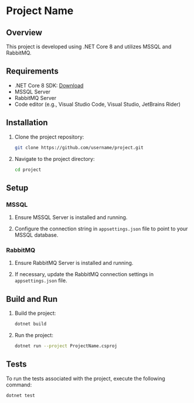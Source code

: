 # Project Name

## Overview

This project is developed using .NET Core 8 and utilizes MSSQL and RabbitMQ.

## Requirements

- .NET Core 8 SDK: [Download](https://dotnet.microsoft.com/download/dotnet-core/8)
- MSSQL Server
- RabbitMQ Server
- Code editor (e.g., Visual Studio Code, Visual Studio, JetBrains Rider)

## Installation

1. Clone the project repository:

    ```bash
    git clone https://github.com/username/project.git
    ```

2. Navigate to the project directory:

    ```bash
    cd project
    ```

## Setup

### MSSQL

1. Ensure MSSQL Server is installed and running.

2. Configure the connection string in `appsettings.json` file to point to your MSSQL database.

### RabbitMQ

1. Ensure RabbitMQ Server is installed and running.

2. If necessary, update the RabbitMQ connection settings in `appsettings.json` file.

## Build and Run

1. Build the project:

    ```bash
    dotnet build
    ```

2. Run the project:

    ```bash
    dotnet run --project ProjectName.csproj
    ```

## Tests

To run the tests associated with the project, execute the following command:

```bash
dotnet test
